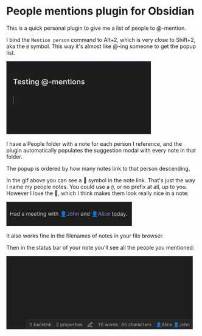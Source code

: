 # People mentions plugin for Obsidian

This is a quick personal plugin to give me a list of people to @-mention.

I bind the `Mention person` command to Alt+2, which is very close to Shift+2, aka the `@` symbol. This way it's almost like @-ing someone to get the popup list. 

<img src="./docs/demo.gif" style="width: 380px">

I have a People folder with a note for each person I reference, and the plugin automatically populates the suggestion modal with every note in that folder.

The popup is ordered by how many notes link to that person descending.

In the gif above you can see a 👤 symbol in the note link. That's just the way I name my people notes. You could use a `@`, or no prefix at all, up to you. 
However I love the 👤, which I think makes them look really nice in a note:

<img src="./docs/note-example.png" style="width: 330px">

It also works fine in the filenames of notes in your file browser.

Then in the status bar of your note you'll see all the people you mentioned:

<img src="./docs/status-bar.png" style="width: 490px">
